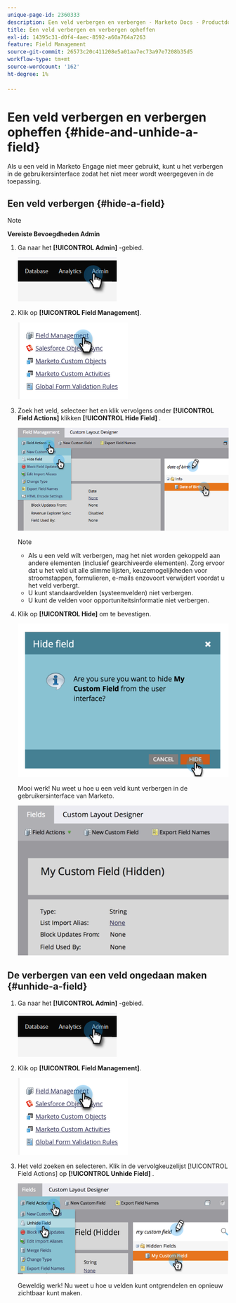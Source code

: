 ```yaml
---
unique-page-id: 2360333
description: Een veld verbergen en verbergen - Marketo Docs - Productdocumentatie
title: Een veld verbergen en verbergen opheffen
exl-id: 14395c31-d0f4-4aec-8592-a60a764a7263
feature: Field Management
source-git-commit: 26573c20c411208e5a01aa7ec73a97e7208b35d5
workflow-type: tm+mt
source-wordcount: '162'
ht-degree: 1%

---
```


# Een veld verbergen en verbergen opheffen {#hide-and-unhide-a-field}

Als u een veld in Marketo Engage niet meer gebruikt, kunt u het verbergen in de gebruikersinterface zodat het niet meer wordt weergegeven in de toepassing.

## Een veld verbergen {#hide-a-field}

>[!NOTE]
>
>**Vereiste Bevoegdheden Admin**

1. Ga naar het **[!UICONTROL Admin]** -gebied.

   ![](assets/hide-and-unhide-a-field-1.png)

1. Klik op **[!UICONTROL Field Management]**.

   ![](assets/hide-and-unhide-a-field-2.png)

1. Zoek het veld, selecteer het en klik vervolgens onder **[!UICONTROL Field Actions]** klikken **[!UICONTROL Hide Field]** .

   ![](assets/hide-and-unhide-a-field-3.png)

   >[!NOTE]
   >
   >* Als u een veld wilt verbergen, mag het niet worden gekoppeld aan andere elementen (inclusief gearchiveerde elementen). Zorg ervoor dat u het veld uit alle slimme lijsten, keuzemogelijkheden voor stroomstappen, formulieren, e-mails enzovoort verwijdert voordat u het veld verbergt.
   >* U kunt standaardvelden (systeemvelden) niet verbergen.
   >* U kunt de velden voor opportuniteitsinformatie niet verbergen.

1. Klik op **[!UICONTROL Hide]** om te bevestigen.

   ![](assets/hide-and-unhide-a-field-4.png)

   Mooi werk! Nu weet u hoe u een veld kunt verbergen in de gebruikersinterface van Marketo.

   ![](assets/hide-and-unhide-a-field-5.png)

## De verbergen van een veld ongedaan maken {#unhide-a-field}

1. Ga naar het **[!UICONTROL Admin]** -gebied.

   ![](assets/hide-and-unhide-a-field-6.png)

1. Klik op **[!UICONTROL Field Management]**.

   ![](assets/hide-and-unhide-a-field-7.png)

1. Het veld zoeken en selecteren. Klik in de vervolgkeuzelijst [!UICONTROL Field Actions] op **[!UICONTROL Unhide Field]** .

   ![](assets/hide-and-unhide-a-field-8.png)

   Geweldig werk! Nu weet u hoe u velden kunt ontgrendelen en opnieuw zichtbaar kunt maken.
